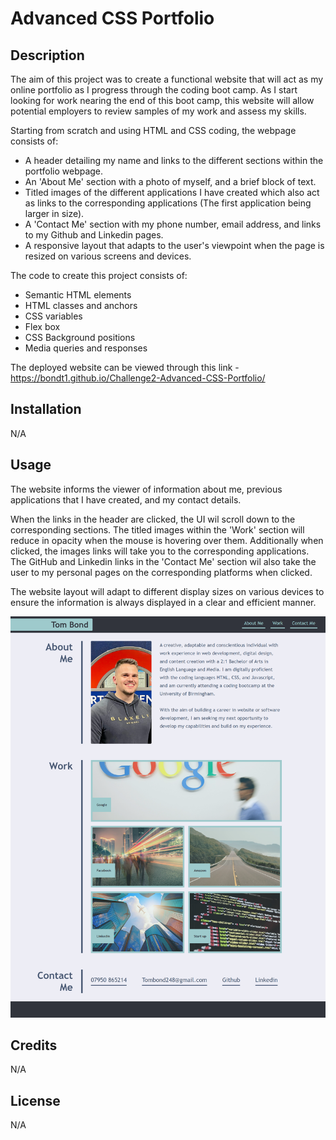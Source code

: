# Advanced CSS Portfolio

## Description

The aim of this project was to create a functional website that will act as my online portfolio as I progress through the coding boot camp. As I start looking for work nearing the end of this boot camp, this website will allow potential employers to review samples of my work and assess my skills. 

Starting from scratch and using HTML and CSS coding, the webpage consists of:

- A header detailing my name and links to the different sections within the portfolio webpage. 
- An 'About Me' section with a photo of myself, and a brief block of text.
- Titled images of the different applications I have created which also act as links to the corresponding applications (The first   application being larger in size).
- A 'Contact Me' section with my phone number, email address, and links to my Github and Linkedin pages.
- A responsive layout that adapts to the user's viewpoint when the page is resized on various screens and devices.

The code to create this project consists of:

- Semantic HTML elements 
- HTML classes and anchors 
- CSS variables 
- Flex box
- CSS Background positions 
- Media queries and responses 

The deployed website can be viewed through this link - https://bondt1.github.io/Challenge2-Advanced-CSS-Portfolio/

## Installation

N/A

## Usage

The website informs the viewer of information about me, previous applications that I have created, and my contact details.

When the links in the header are clicked, the UI wil scroll down to the corresponding sections. The titled images within the 'Work' section will reduce in opacity when the mouse is hovering over them. Additionally when clicked, the images links will take you to the corresponding applications. The GitHub and Linkedin links in the 'Contact Me' section wil also take the user to my personal pages on the corresponding platforms when clicked. 

The website layout will adapt to different display sizes on various devices to ensure the information is always displayed in a clear and efficient manner.

![A Screen grab of the deployed portfolio website.](Assets/Images/Advanced-CSS-Portfolio-%20Screengrab.png)

## Credits

N/A

## License

N/A